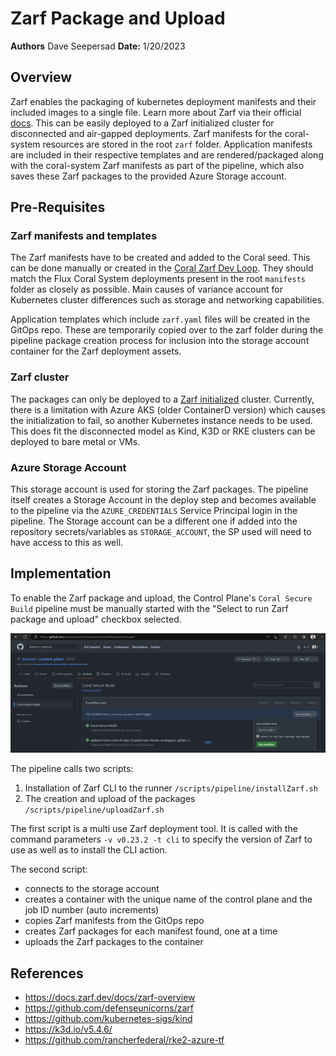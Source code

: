 # Zarf Package and Upload

**Authors** Dave Seepersad
**Date:** 1/20/2023

## Overview

Zarf enables the packaging of kubernetes deployment manifests and their included images to a single file. Learn more about Zarf via their official [docs](https://docs.zarf.dev/docs/zarf-overview). This can be easily deployed to a Zarf initialized cluster for disconnected and air-gapped deployments. Zarf manifests for the coral-system resources are stored in the root `zarf` folder. Application manifests are included in their respective templates and are rendered/packaged along with the coral-system Zarf manifests as part of the pipeline, which also saves these Zarf packages to the provided Azure Storage account.

## Pre-Requisites

### Zarf manifests and templates

The Zarf manifests have to be created and added to the Coral seed. This can be done manually or created in the [Coral Zarf Dev Loop](https://github.com/microsoft/coral-zarf-devloop). They should match the Flux Coral System deployments present in the root `manifests` folder as closely as possible. Main causes of variance account for Kubernetes cluster differences such as storage and networking capabilities.

Application templates which include `zarf.yaml` files will be created in the GitOps repo. These are temporarily copied over to the zarf folder during the pipeline package creation process for inclusion into the storage account container for the Zarf deployment assets.

### Zarf cluster

The packages can only be deployed to a [Zarf initialized](https://docs.zarf.dev/docs/user-guide/zarf-packages/the-zarf-init-package) cluster. Currently, there is a limitation with Azure AKS (older ContainerD version) which causes the initialization to fail, so another Kubernetes instance needs to be used. This does fit the disconnected model as Kind, K3D or RKE clusters can be deployed to bare metal or VMs.

### Azure Storage Account

This storage account is used for storing the Zarf packages. The pipeline itself creates a Storage Account in the deploy step and becomes available to the pipeline via the `AZURE_CREDENTIALS` Service Principal login in the pipeline. The Storage account can be a different one if added into the repository secrets/variables as `STORAGE_ACCOUNT`, the SP used will need to have access to this as well.

## Implementation

To enable the Zarf package and upload, the Control Plane's `Coral Secure Build` pipeline must be manually started with the "Select to run Zarf package and upload" checkbox selected.

![img](../assets/zarf-01.png)

The pipeline calls two scripts:

1. Installation of Zarf CLI to the runner `/scripts/pipeline/installZarf.sh`
2. The creation and upload of the packages `/scripts/pipeline/uploadZarf.sh`

The first script is a multi use Zarf deployment tool. It is called with the command parameters `-v v0.23.2 -t cli` to specify the version of Zarf to use as well as to install the CLI action.

The second script:

- connects to the storage account
- creates a container with the unique name of the control plane and the job ID number (auto increments)
- copies Zarf manifests from the GitOps repo
- creates Zarf packages for each manifest found, one at a time
- uploads the Zarf packages to the container

## References

- <https://docs.zarf.dev/docs/zarf-overview>
- <https://github.com/defenseunicorns/zarf>
- <https://github.com/kubernetes-sigs/kind>
- <https://k3d.io/v5.4.6/>
- <https://github.com/rancherfederal/rke2-azure-tf>
